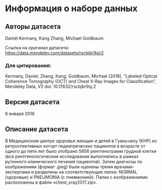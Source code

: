 # Информация о наборе данных

## Авторы датасета
Daniel Kermany, Kang Zhang, Michael Goldbaum

Ссылка на оригинал датасета: https://data.mendeley.com/datasets/rscbjbr9sj/2

### Для цитирования: 
Kermany, Daniel; Zhang, Kang; Goldbaum, Michael (2018), “Labeled Optical Coherence Tomography (OCT) and Chest X-Ray Images for Classification”, Mendeley Data, V2 doi: 10.17632/rscbjbr9sj.2

## Версия датасета

6 января 2018

## Описание датасета
В Медицинском центре здоровья женщин и детей в Гуаньчжоу (КНР) из ретроспективных когорт педиатрических пациентов в возрасте от одного до пяти лет было отобрано 5856 рентгенограмм грудной клетки (все рентгенологические исследования выполнялись в рамках рутинного клинического лечения пациентов). Затем диагнозы по изображениям (формат .jpeg) были оценены тремя врачами-экспертами и разделены на соответствующие папки: NORMAL (здоровые) и PNEUMONIA (с пневмонией). Папки с изображениями расположены в файле «chest_xray2017.zip».
